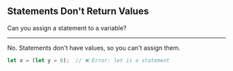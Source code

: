 ## Statements Don't Return Values

Can you assign a statement to a variable?

---

No. Statements don't have values, so you can't assign them.

```rust
let x = (let y = 6);  // ❌ Error: let is a statement
```

